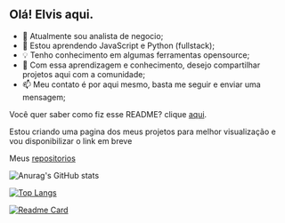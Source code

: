 ## Olá! Elvis aqui.

- 🔭 Atualmente sou analista de negocio;
- 🌱 Estou aprendendo JavaScript e Python (fullstack);
- 💡 Tenho conhecimento em algumas ferramentas opensource;
- 👯 Com essa aprendizagem e conhecimento, desejo compartilhar projetos aqui com a comunidade;
- 📫 Meu contato é por aqui mesmo, basta me seguir e enviar uma mensagem;
 
Você quer saber como fiz esse README? clique [aqui](https://github.com/anuraghazra/github-readme-stats/blob/master/docs/readme_pt-BR.md).

Estou criando uma pagina dos meus projetos para melhor visualização e vou disponibilizar o link em breve

Meus [repositorios](https://github.com/ElvisAmorim?tab=repositories)

![Anurag's GitHub stats](https://github-readme-stats.vercel.app/api?username=elvisamorim&show_icons=true&theme=dracula)

[![Top Langs](https://github-readme-stats.vercel.app/api/top-langs/?username=elvisamorim&layout=compact)](https://github.com/elvisamorim/github-readme-stats)

[![Readme Card](https://github-readme-stats.vercel.app/api/pin/?username=elvisamorim&repo=github-readme-stats)](https://github.com/elvisamorim/github-readme-stats)

